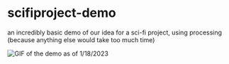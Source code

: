 # scifiproject-demo
an incredibly basic demo of our idea for a sci-fi project, using processing (because anything else would take too much time)

![GIF of the demo as of 1/18/2023](https://github.com/t1rbr/scifiproject-demo/blob/main/scifi_demogif.gif)
